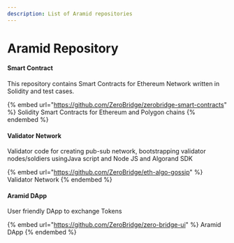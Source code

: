 ```yaml
---
description: List of Aramid repositories
---
```


# Aramid Repository

#### Smart Contract

This repository contains Smart Contracts for Ethereum Network written in Solidity and test cases.

{% embed url="https://github.com/ZeroBridge/zerobridge-smart-contracts" %}
Solidity Smart Contracts for Ethereum and Polygon chains
{% endembed %}

#### Validator Network

Validator code for creating pub-sub network, bootstrapping validator nodes/soldiers usingJava script and Node JS and Algorand SDK

{% embed url="https://github.com/ZeroBridge/eth-algo-gossip" %}
Validator Network
{% endembed %}

#### Aramid DApp

User friendly DApp to exchange Tokens

{% embed url="https://github.com/ZeroBridge/zero-bridge-ui" %}
Aramid DApp
{% endembed %}

